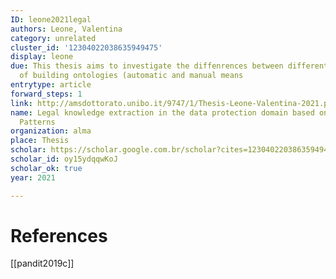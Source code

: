 ```yaml
---
ID: leone2021legal
authors: Leone, Valentina
category: unrelated
cluster_id: '12304022038635949475'
display: leone
due: This thesis aims to investigate the diffenrences between different apporaches
  of building ontologies (automatic and manual means
entrytype: article
forward_steps: 1
link: http://amsdottorato.unibo.it/9747/1/Thesis-Leone-Valentina-2021.pdf
name: Legal knowledge extraction in the data protection domain based on Ontology Design
  Patterns
organization: alma
place: Thesis
scholar: https://scholar.google.com.br/scholar?cites=12304022038635949475&as_sdt=2005&sciodt=0,5&hl=en
scholar_id: oy15ydqqwKoJ
scholar_ok: true
year: 2021

---
```


# References

[[pandit2019c]]
